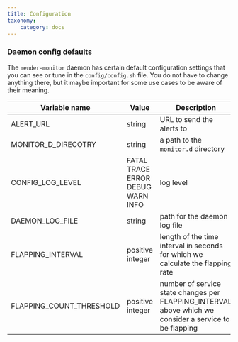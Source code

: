 ```yaml
---
title: Configuration
taxonomy:
    category: docs
---
```



### Daemon config defaults

The `mender-monitor` daemon has certain
default configuration settings that you can see or tune in the `config/config.sh`
file. You do not have to change anything there, but it maybe
important for some use cases to be aware of their meaning.

| Variable name   | Value       | Description |
| --------------- | ----------- | ----------- |
|ALERT_URL| string | URL to send the alerts to |
|MONITOR_D_DIRECOTRY | string | a path to the `monitor.d` directory |
|CONFIG_LOG_LEVEL| FATAL TRACE ERROR DEBUG WARN INFO | log level |
|DAEMON_LOG_FILE| string | path for the daemon log file |
|FLAPPING_INTERVAL| positive integer | length of the time interval in seconds for which we calculate the flapping rate |
|FLAPPING_COUNT_THRESHOLD| positive integer | number of service state changes per FLAPPING_INTERVAL above which we consider a service to be flapping |

